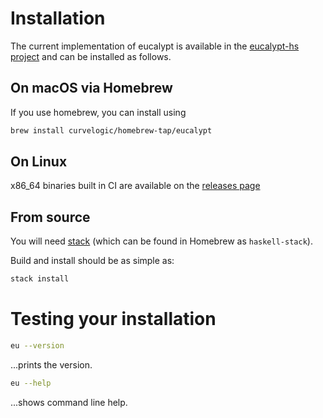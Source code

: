 # Installation

The current implementation of eucalypt is available in the
[eucalypt-hs project](https://github.com/curvelogic/eucalypt-hs) and
can be installed as follows.

## On macOS via Homebrew

If you use homebrew, you can install using

```sh
brew install curvelogic/homebrew-tap/eucalypt
```

## On Linux

x86_64 binaries built in CI are available on the [releases
page](https://github.com/curvelogic/eucalypt-hs/releases)

## From source

You will need [stack](https://docs.haskellstack.org/en/stable/README/)
(which can be found in Homebrew as `haskell-stack`).

Build and install should be as simple as:

```sh
stack install
```

# Testing your installation

```sh
eu --version
```

...prints the version.

```sh
eu --help
```

...shows command line help.
